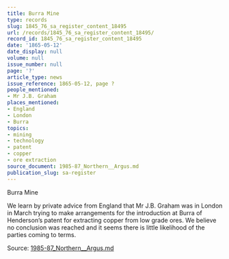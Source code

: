 ```yaml
---
title: Burra Mine
type: records
slug: 1845_76_sa_register_content_18495
url: /records/1845_76_sa_register_content_18495/
record_id: 1845_76_sa_register_content_18495
date: '1865-05-12'
date_display: null
volume: null
issue_number: null
page: '?'
article_type: news
issue_reference: 1865-05-12, page ?
people_mentioned:
- Mr J.B. Graham
places_mentioned:
- England
- London
- Burra
topics:
- mining
- technology
- patent
- copper
- ore extraction
source_document: 1985-87_Northern__Argus.md
publication_slug: sa-register
---
```


Burra Mine

We learn by private advice from England that Mr J.B. Graham was in London in March trying to make arrangements for the introduction at Burra of Henderson’s patent for extracting copper from low grade ores.  We believe no conclusion was reached and it seems there is little likelihood of the parties coming to terms.

Source: [1985-87_Northern__Argus.md](/downloads/markdown/1985-87_Northern__Argus.md)
